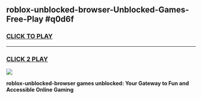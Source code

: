 
## roblox-unblocked-browser-Unblocked-Games-Free-Play #q0d6f
<h3>
<a href="https://us.freeplayer.one?title=roblox-unblocked-browser&ref=9M">CLICK TO PLAY</a></h3>
<hr>

<h3>
<a href="https://us.freeplayer.one?title=roblox-unblocked-browser&ref=9M">CLICK 2 PLAY</a>
  
</h3>

<a href="https://us.freeplayer.one?title=roblox-unblocked-browser&ref=9M"><img src="https://clearcache.store/games.png"></a>


**roblox-unblocked-browser games unblocked: Your Gateway to Fun and Accessible Online Gaming**
